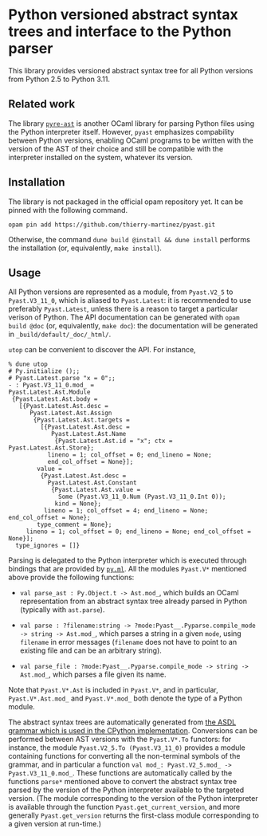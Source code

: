 # Python versioned abstract syntax trees and interface to the Python parser

This library provides versioned abstract syntax tree for all Python
versions from Python 2.5 to Python 3.11.

## Related work

The library [`pyre-ast`](https://github.com/grievejia/pyre-ast) is
another OCaml library for parsing Python files using the Python
interpreter itself.
However, `pyast` emphasizes compability between Python versions,
enabling OCaml programs to be written with the version of the AST of
their choice and still be compatible with the interpreter installed on
the system, whatever its version.

## Installation

The library is not packaged in the official opam repository yet.
It can be pinned with the following command.
```
opam pin add https://github.com/thierry-martinez/pyast.git
```

Otherwise, the command `dune build @install && dune install` performs
the installation (or, equivalently, `make install`).

## Usage

All Python versions are represented as a module, from `Pyast.V2_5` to
`Pyast.V3_11_0`, which is aliased to `Pyast.Latest`: it is recommended
to use preferably `Pyast.Latest`, unless there is a reason to target a
particular verison of Python.
The API documentation can be generated with `opam build @doc`
(or, equivalently, `make doc`): the documentation will be
generated in `_build/default/_doc/_html/`.

`utop` can be convenient to discover the API. For instance,

```
% dune utop
# Py.initialize ();;
# Pyast.Latest.parse "x = 0";;
- : Pyast.V3_11_0.mod_ =
Pyast.Latest.Ast.Module
 {Pyast.Latest.Ast.body =
   [{Pyast.Latest.Ast.desc =
      Pyast.Latest.Ast.Assign
       {Pyast.Latest.Ast.targets =
         [{Pyast.Latest.Ast.desc =
            Pyast.Latest.Ast.Name
             {Pyast.Latest.Ast.id = "x"; ctx = Pyast.Latest.Ast.Store};
           lineno = 1; col_offset = 0; end_lineno = None;
           end_col_offset = None}];
        value =
         {Pyast.Latest.Ast.desc =
           Pyast.Latest.Ast.Constant
            {Pyast.Latest.Ast.value =
              Some (Pyast.V3_11_0.Num (Pyast.V3_11_0.Int 0));
             kind = None};
          lineno = 1; col_offset = 4; end_lineno = None; end_col_offset = None};
        type_comment = None};
     lineno = 1; col_offset = 0; end_lineno = None; end_col_offset = None}];
  type_ignores = []}
```
Parsing is delegated to the Python interpreter which is executed through bindings that are provided by [`py.ml`](https://github.com/thierry-martinez/pyml#pyml-ocaml-bindings-for-python "pyml: OCaml bindings for Python").
All the modules `Pyast.V*` mentioned above provide the following functions:

* `val parse_ast : Py.Object.t -> Ast.mod_`, which builds an OCaml
  representation from an abstract syntax tree already parsed in Python
  (typically with `ast.parse`).

* `val parse : ?⁠filename:string -> ?⁠mode:Pyast__.Pyparse.compile_mode
  -> string -> Ast.mod_`, which parses a string in a given `mode`,
  using `filename` in error messages (`filename` does not have to
  point to an existing file and can be an arbitrary string).

* `val parse_file : ?⁠mode:Pyast__.Pyparse.compile_mode -> string ->
  Ast.mod_`, which parses a file given its name.

Note that `Pyast.V*.Ast` is included in `Pyast.V*`, and in particular,
`Pyast.V*.Ast.mod_` and `Pyast.V*.mod_` both denote the type of a
Python module.

The abstract syntax trees are automatically generated from
[the ASDL grammar which is used in the CPython implementation](https://github.com/python/cpython/blob/main/Parser/Python.asdl "Python.asdl grammar file").
Conversions can be performed between AST versions
with the `Pyast.V*.To` functors: for instance, the module
`Pyast.V2_5.To (Pyast.V3_11_0)` provides a module containing functions
for converting all the non-terminal symbols of the grammar, and in
particular a function
`val mod_: Pyast.V2_5.mod_ -> Pyast.V3_11_0.mod_`.
These functions are automatically called by the functions `parse*`
mentioned above to convert the abstract syntax tree parsed by the
version of the Python interpreter available to the targeted version.
(The module corresponding to the version of the Python interpreter
is available through the function `Pyast.get_current_version`,
and more generally `Pyast.get_version` returns the first-class module
corresponding to a given version at run-time.)
